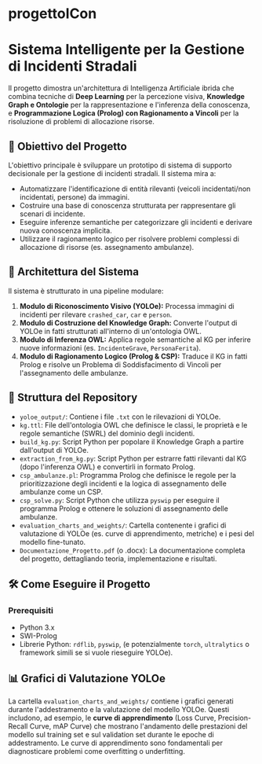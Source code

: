 # progettoICon
# Sistema Intelligente per la Gestione di Incidenti Stradali

Il progetto dimostra un'architettura di Intelligenza Artificiale ibrida che combina tecniche di **Deep Learning** per la percezione visiva, **Knowledge Graph e Ontologie** per la rappresentazione e l'inferenza della conoscenza, e **Programmazione Logica (Prolog) con Ragionamento a Vincoli** per la risoluzione di problemi di allocazione risorse.

## 🎯 Obiettivo del Progetto

L'obiettivo principale è sviluppare un prototipo di sistema di supporto decisionale per la gestione di incidenti stradali. Il sistema mira a:
* Automatizzare l'identificazione di entità rilevanti (veicoli incidentati/non incidentati, persone) da immagini.
* Costruire una base di conoscenza strutturata per rappresentare gli scenari di incidente.
* Eseguire inferenze semantiche per categorizzare gli incidenti e derivare nuova conoscenza implicita.
* Utilizzare il ragionamento logico per risolvere problemi complessi di allocazione di risorse (es. assegnamento ambulanze).

## 🚀 Architettura del Sistema

Il sistema è strutturato in una pipeline modulare:

1.  **Modulo di Riconoscimento Visivo (YOLOe):** Processa immagini di incidenti per rilevare `crashed_car`, `car` e `person`.
2.  **Modulo di Costruzione del Knowledge Graph:** Converte l'output di YOLOe in fatti strutturati all'interno di un'ontologia OWL.
3.  **Modulo di Inferenza OWL:** Applica regole semantiche al KG per inferire nuove informazioni (es. `IncidenteGrave`, `PersonaFerita`).
4.  **Modulo di Ragionamento Logico (Prolog & CSP):** Traduce il KG in fatti Prolog e risolve un Problema di Soddisfacimento di Vincoli per l'assegnamento delle ambulanze.

## 📁 Struttura del Repository

* `yoloe_output/`: Contiene i file `.txt` con le rilevazioni di YOLOe.
* `kg.ttl`: File dell'ontologia OWL che definisce le classi, le proprietà e le regole semantiche (SWRL) del dominio degli incidenti.
* `build_kg.py`: Script Python per popolare il Knowledge Graph a partire dall'output di YOLOe.
* `extraction_from_kg.py`: Script Python per estrarre fatti rilevanti dal KG (dopo l'inferenza OWL) e convertirli in formato Prolog.
* `csp_ambulanze.pl`: Programma Prolog che definisce le regole per la prioritizzazione degli incidenti e la logica di assegnamento delle ambulanze come un CSP.
* `csp_solve.py`: Script Python che utilizza `pyswip` per eseguire il programma Prolog e ottenere le soluzioni di assegnamento delle ambulanze.
* `evaluation_charts_and_weights/`: Cartella contenente i grafici di valutazione di YOLOe (es. curve di apprendimento, metriche) e i pesi del modello fine-tunato.
* `Documentazione_Progetto.pdf` (o .docx): La documentazione completa del progetto, dettagliando teoria, implementazione e risultati.

## 🛠️ Come Eseguire il Progetto

### Prerequisiti

* Python 3.x
* SWI-Prolog
* Librerie Python: `rdflib`, `pyswip`, (e potenzialmente `torch`, `ultralytics` o framework simili se si vuole rieseguire YOLOe).

## 📊 Grafici di Valutazione YOLOe

La cartella `evaluation_charts_and_weights/` contiene i grafici generati durante l'addestramento e la valutazione del modello YOLOe. Questi includono, ad esempio, le **curve di apprendimento** (Loss Curve, Precision-Recall Curve, mAP Curve) che mostrano l'andamento delle prestazioni del modello sul training set e sul validation set durante le epoche di addestramento. Le curve di apprendimento sono fondamentali per diagnosticare problemi come overfitting o underfitting.